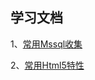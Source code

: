学习文档
--------

1、[常用Mssql收集](https://github.com/decadestory/SandDocs/blob/master/SQL/MSSql.md)

2、[常用Html5特性](https://github.com/decadestory/SandDocs/blob/master/HTML/H5.md)
